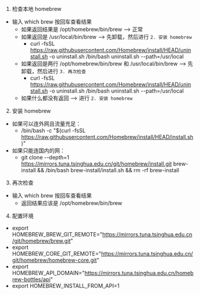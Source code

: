 1. 检查本地 homebrew
  - 输入 which brew 按回车查看结果
    - 如果返回结果是 /opt/homebrew/bin/brew --> 正常
    - 如果返回是 /usr/local/bin/brew --> 先卸载，然后进行 `2. 安装 homebrew`
      - curl -fsSL https://raw.githubusercontent.com/Homebrew/install/HEAD/uninstall.sh -o uninstall.sh /bin/bash uninstall.sh --path=/usr/local
    - 如果返回是两行 /opt/homebrew/bin/brew 和 /usr/local/bin/brew --> 先卸载，然后进行 `3. 再次检查`
      - curl -fsSL https://raw.githubusercontent.com/Homebrew/install/HEAD/uninstall.sh -o uninstall.sh /bin/bash uninstall.sh --path=/usr/local
    - 如果什么都没有返回 --> 进行 `2. 安装 homebrew`

2. 安装 homebrew
  - 如果可以连外网且流量充足：
    - /bin/bash -c "$(curl -fsSL https://raw.githubusercontent.com/Homebrew/install/HEAD/install.sh)"
  - 如果只能连国内的网：
    - git clone --depth=1 https://mirrors.tuna.tsinghua.edu.cn/git/homebrew/install.git brew-install && /bin/bash brew-install/install.sh && rm -rf brew-install

3. 再次检查
  - 输入 which brew 按回车查看结果
    - 返回结果应该是 /opt/homebrew/bin/brew

4. 配置环境
  - export HOMEBREW_BREW_GIT_REMOTE="https://mirrors.tuna.tsinghua.edu.cn/git/homebrew/brew.git"
  - export HOMEBREW_CORE_GIT_REMOTE="https://mirrors.tuna.tsinghua.edu.cn/git/homebrew/homebrew-core.git"
  - export HOMEBREW_API_DOMAIN="https://mirrors.tuna.tsinghua.edu.cn/homebrew-bottles/api"
  - export HOMEBREW_INSTALL_FROM_API=1
